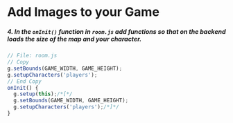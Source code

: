# Add Images to your Game

##### 4. In the `onInit()` _function_ in `room.js` add functions so that on the backend loads the size of the map and your character.

```javascript
// File: room.js
// Copy
g.setBounds(GAME_WIDTH, GAME_HEIGHT);
g.setupCharacters('players');
// End Copy
onInit() {
  g.setup(this);/*[*/
  g.setBounds(GAME_WIDTH, GAME_HEIGHT);
  g.setupCharacters('players');/*]*/
}
```
